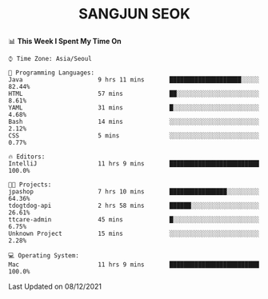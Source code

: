 <h1>
 <p align="center">
   SANGJUN SEOK
 </p>
</h1>

<!--START_SECTION:waka-->
📊 **This Week I Spent My Time On** 

```text
⌚︎ Time Zone: Asia/Seoul

💬 Programming Languages: 
Java                     9 hrs 11 mins       ████████████████████░░░░░   82.44% 
HTML                     57 mins             ██░░░░░░░░░░░░░░░░░░░░░░░   8.61% 
YAML                     31 mins             █░░░░░░░░░░░░░░░░░░░░░░░░   4.68% 
Bash                     14 mins             ░░░░░░░░░░░░░░░░░░░░░░░░░   2.12% 
CSS                      5 mins              ░░░░░░░░░░░░░░░░░░░░░░░░░   0.77%

🔥 Editors: 
IntelliJ                 11 hrs 9 mins       █████████████████████████   100.0%

🐱‍💻 Projects: 
jpashop                  7 hrs 10 mins       ████████████████░░░░░░░░░   64.36% 
tdogtdog-api             2 hrs 58 mins       ██████░░░░░░░░░░░░░░░░░░░   26.61% 
ttcare-admin             45 mins             █░░░░░░░░░░░░░░░░░░░░░░░░   6.75% 
Unknown Project          15 mins             ░░░░░░░░░░░░░░░░░░░░░░░░░   2.28%

💻 Operating System: 
Mac                      11 hrs 9 mins       █████████████████████████   100.0%

```


 Last Updated on 08/12/2021
<!--END_SECTION:waka-->

